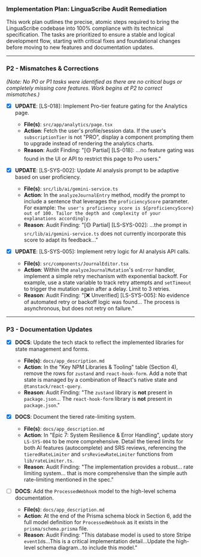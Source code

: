 ### Implementation Plan: LinguaScribe Audit Remediation

This work plan outlines the precise, atomic steps required to bring the LinguaScribe codebase into 100% compliance with its technical specification. The tasks are prioritized to ensure a stable and logical development flow, starting with critical fixes and foundational changes before moving to new features and documentation updates.

---

### **P2 - Mismatches & Corrections**

*(Note: No P0 or P1 tasks were identified as there are no critical bugs or completely missing core features. Work begins at P2 to correct mismatches.)*

- [x] **UPDATE**: [LS-018]: Implement Pro-tier feature gating for the Analytics page.
    - **File(s)**: `src/app/analytics/page.tsx`
    - **Action**: Fetch the user's profile/session data. If the user's `subscriptionTier` is not "PRO", display a component prompting them to upgrade instead of rendering the analytics charts.
    - **Reason**: Audit Finding: "[🟡 Partial] [LS-018]: ...no feature gating was found in the UI or API to restrict this page to Pro users."

- [x] **UPDATE**: [LS-SYS-002]: Update AI analysis prompt to be adaptive based on user proficiency.
    - **File(s)**: `src/lib/ai/gemini-service.ts`
    - **Action**: In the `analyzeJournalEntry` method, modify the prompt to include a sentence that leverages the `proficiencyScore` parameter. For example: `The user's proficiency score is ${proficiencyScore} out of 100. Tailor the depth and complexity of your explanations accordingly.`
    - **Reason**: Audit Finding: "[🟡 Partial] [LS-SYS-002]: ...the prompt in `src/lib/ai/gemini-service.ts` does not currently incorporate this score to adapt its feedback..."

- [x] **UPDATE**: [LS-SYS-005]: Implement retry logic for AI analysis API calls.
    - **File(s)**: `src/components/JournalEditor.tsx`
    - **Action**: Within the `analyzeJournalMutation`'s `onError` handler, implement a simple retry mechanism with exponential backoff. For example, use a state variable to track retry attempts and `setTimeout` to trigger the mutation again after a delay. Limit to 3 retries.
    - **Reason**: Audit Finding: "[❌ Unverified] [LS-SYS-005]: No evidence of automated retry or backoff logic was found... The process is asynchronous, but does not retry on failure."

---

### **P3 - Documentation Updates**

- [x] **DOCS**: Update the tech stack to reflect the implemented libraries for state management and forms.
    - **File(s)**: `docs/app_description.md`
    - **Action**: In the "Key NPM Libraries & Tooling" table (Section 4), remove the rows for `zustand` and `react-hook-form`. Add a note that state is managed by a combination of React's native state and `@tanstack/react-query`.
    - **Reason**: Audit Finding: "The `zustand` library is **not** present in `package.json`... The `react-hook-form` library is **not** present in `package.json`."

- [x] **DOCS**: Document the tiered rate-limiting system.
    - **File(s)**: `docs/app_description.md`
    - **Action**: In "Epic 7: System Resilience & Error Handling", update story `LS-SYS-004` to be more comprehensive. Detail the tiered limits for both AI features (autocomplete) and SRS reviews, referencing the `tieredRateLimiter` and `srsReviewRateLimiter` functions from `lib/rateLimiter.ts`.
    - **Reason**: Audit Finding: "The implementation provides a robust... rate limiting system... that is more comprehensive than the simple auth rate-limiting mentioned in the spec."

- [ ] **DOCS**: Add the `ProcessedWebhook` model to the high-level schema documentation.
    - **File(s)**: `docs/app_description.md`
    - **Action**: At the end of the Prisma schema block in Section 6, add the full model definition for `ProcessedWebhook` as it exists in the `prisma/schema.prisma` file.
    - **Reason**: Audit Finding: "This database model is used to store Stripe `eventId`s...This is a critical implementation detail...Update the high-level schema diagram...to include this model."